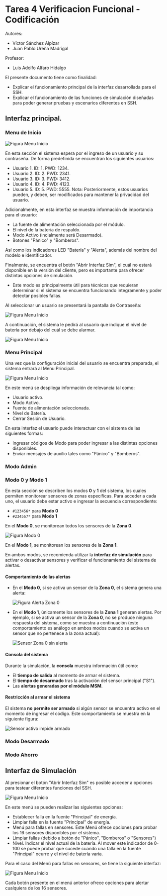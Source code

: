 # Tarea 4 Verificacion Funcional - Codificación

Autores:
- Víctor Sánchez Alpízar
- Juan Pablo Ureña Madrigal

Profesor:
- Luis Adolfo Alfaro Hidalgo

El presente documento tiene como finalidad:
- Explicar el funcionamiento principal de la interfaz desarrollada para el SSH.
- Explicar el funcionamiento de las funciones de simulación diseñadas para poder generar pruebas y escenarios diferentes en SSH.

## Interfaz principal.

### Menu de Inicio

![Figura Menu Inicio](Figuras/Menu_Inicio.PNG)

En esta sección el sistema espera por el ingreso de un usuario y su contraseña. De forma predefinida se encuentran los siguientes usuarios:
- Usuario 1. ID: 1. PWD: 1234.
- Usuario 2. ID: 2. PWD: 2341.
- Usuario 3. ID: 3. PWD: 3412.
- Usuario 4. ID: 4. PWD: 4123.
- Usuario 5. ID: 5. PWD: 5555.
Nota: Posteriormente, estos usuarios pueden, y deben, ser modificados para mantener la privacidad del usuario.

Adicionalmente, en esta interfaz se muestra información de importancia para el usuario:
- La fuente de alimentación seleccionada por el módulo.
- El nivel de la batería de respaldo.
- Modo Activo (incialmente será Desarmado).
- Botones "Pánico" y "Bomberos".

Así como los indicadores LED "Batería" y "Alerta", además del nombre del modelo e identificador.

Finalmente, se encuentra el botón "Abrir Interfaz Sim", el cuál no estará disponible en la versión del cliente, pero es importante para ofrecer distintas opciones de simulación.
- Este modo es principalmente útil para técnicos que requieran determinar si el sistema se encuentra funcionando integramente y poder detectar posibles fallas.

Al seleccionar un usuario se presentará la pantalla de Contraseña:

![Figura Menu Inicio](Figuras/Menu_Inicio_Contraseña.PNG)

A continuación, el sistema le pedirá al usuario que indique el nivel de batería por debajo del cuál se debe alarmar.

![Figura Menu Inicio](Figuras/Menu_Inicio_BatLvl.PNG)

### Menu Principal

Una vez que la configuración inicial del usuario se encuentra preparada, el sistema entrará al Menu Principal.

![Figura Menu Inicio](Figuras/Menu_Principal.PNG)

En este menú se despliega información de relevancia tal como:
- Usuario activo.
- Modo Activo.
- Fuente de alimentación seleccionada.
- Nivel de Batería.
- Cerrar Sesión de Usuario.

En esta interfaz el usuario puede interactuar con el sistema de las siguientes formas:
- Ingresar códigos de Modo para poder ingresar a las distintas opciones disponibles.
- Enviar mensajes de auxilio tales como "Pánico" y "Bomberos".

### Modo Admin


### Modo 0 y Modo 1

En esta sección se describen los modos **0** y **1** del sistema, los cuales permiten monitorear sensores de zonas específicas. Para acceder a cada uno, el usuario debe estar activo e ingresar la secuencia correspondiente:

- `#123456*` para **Modo 0**
- `#234567*` para **Modo 1**

En el **Modo 0**, se monitorean todos los sensores de la **Zona 0**.

![Figura Modo 0](Figuras/Modo0.png)

En el **Modo 1**, se monitorean los sensores de la **Zona 1**.

En ambos modos, se recomienda utilizar la **interfaz de simulación** para activar o desactivar sensores y verificar el funcionamiento del sistema de alertas.

#### Comportamiento de las alertas

- En el **Modo 0**, si se activa un sensor de la **Zona 0**, el sistema genera una alerta:

  ![Figura Alerta Zona 0](Figuras/Modo0_Alerta.png)

- En el **Modo 1**, únicamente los sensores de la **Zona 1** generan alertas. Por ejemplo, si se activa un sensor de la **Zona 0**, no se produce ninguna respuesta del sistema, como se muestra a continuación (este comportamiento es análogo en ambos modos cuando se activa un sensor que no pertenece a la zona actual):

  ![Sensor Zona 0 sin alerta](Figuras/Modo1_SensorZona0SinAlerta.png)

#### Consola del sistema

Durante la simulación, la **consola** muestra información útil como:

- El **tiempo de salida** al momento de armar el sistema.
- El **tiempo de desarmado** tras la activación del sensor principal ("S1").
- Las **alertas generadas por el módulo MSM**.

#### Restricción al armar el sistema

El sistema **no permite ser armado** si algún sensor se encuentra activo en el momento de ingresar el código. Este comportamiento se muestra en la siguiente figura:

![Sensor activo impide armado](Figuras/SensorActivo_ImpideArmado.png)


### Modo Desarmado


### Modo Ahorro


## Interfaz de Simulación

Al presionar el botón "Abrir Interfaz Sim" es posible acceder a opciones para testear diferentes funciones del SSH.

![Figura Menu Inicio](Figuras/Menu_Sim.PNG)

En este menú se pueden realizar las siguientes opciones:
- Establecer falla en la fuente "Principal" de energía.
- Limpiar falla en la fuente "Principal" de energía.
- Menú para fallas en sensores. Este Menú ofrece opciones para probar los 16 sensores disponibles por el sistema.
- Limpiar fallas (debido a botón de "Pánico", "Bomberos" o "Sensores")
- Nivel. Indicar el nivel actual de la batería. Al mover este indicador de 0-100 se puede probar que sucede cuando una falla en la fuente "Principal" ocurre y el nivel de batería varia.

Para el caso del Menú para fallas en sensores, se tiene la siguiente interfaz:

![Figura Menu Inicio](Figuras/Menu_Sim_2.PNG)

Cada botón presente en el menú anterior ofrece opciones para alertar cualquiera de los 16 sensores.
